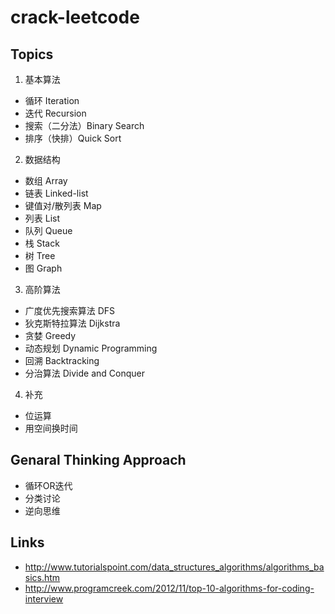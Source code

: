 # crack-leetcode

## Topics

1. 基本算法
- 循环 Iteration
- 迭代 Recursion
- 搜索（二分法）Binary Search
- 排序（快排）Quick Sort

2. 数据结构
- 数组 Array
- 链表 Linked-list
- 键值对/散列表 Map
- 列表 List
- 队列 Queue
- 栈 Stack
- 树 Tree
- 图 Graph

3. 高阶算法
- 广度优先搜索算法 DFS
- 狄克斯特拉算法 Dijkstra
- 贪婪 Greedy
- 动态规划 Dynamic Programming
- 回溯 Backtracking
- 分治算法 Divide and Conquer

4. 补充
- 位运算
- 用空间换时间

## Genaral Thinking Approach
- 循环OR迭代
- 分类讨论
- 逆向思维

## Links
- http://www.tutorialspoint.com/data_structures_algorithms/algorithms_basics.htm
- http://www.programcreek.com/2012/11/top-10-algorithms-for-coding-interview
